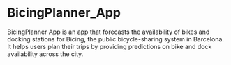 # BicingPlanner_App
BicingPlanner App is an app that forecasts the availability of bikes and docking stations for Bicing, the public bicycle-sharing system in Barcelona. It helps users plan their trips by providing  predictions on bike and dock availability across the city.
